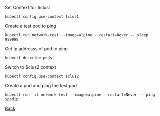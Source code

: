 Set Context for $clus1
```
kubectl config use-context $clus1
```
Create a test pod to ping
```
kubectl run network-test --image=alpine --restart=Never -- sleep 999999
```

Get Ip addresss of pod to ping
```
kubectl describe pods
```

Switch to $clus2 context
```
kubectl config use-context $clus2
```
Create a pod and ping the test pod
```
kubectl run -it network-test --image=alpine --restart=Never -- ping $podip
```

[Back](README.md)